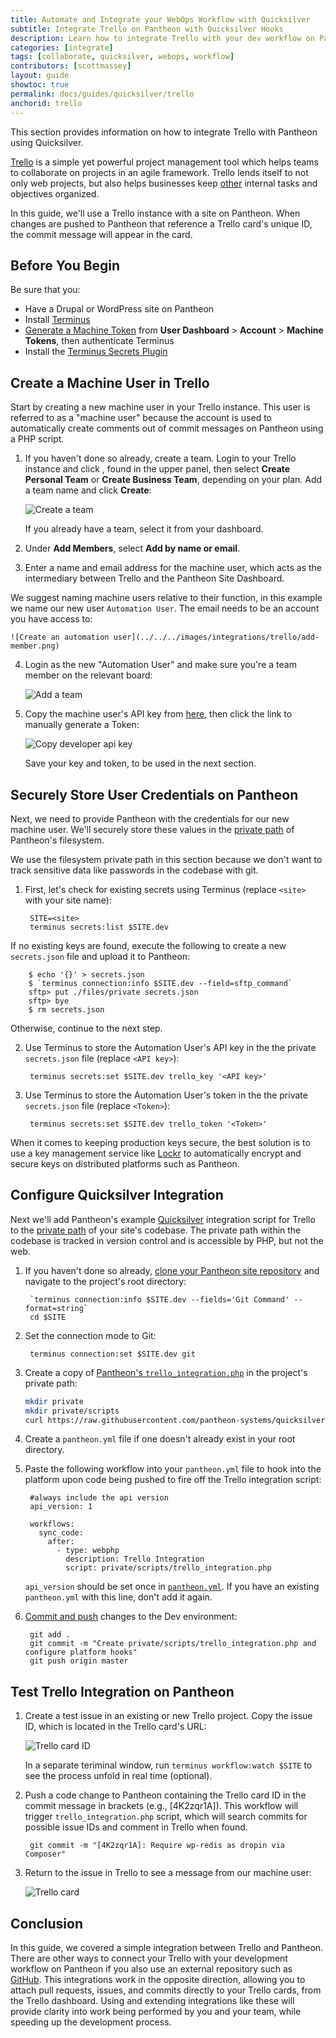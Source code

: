 ```yaml
---
title: Automate and Integrate your WebOps Workflow with Quicksilver
subtitle: Integrate Trello on Pantheon with Quicksilver Hooks
description: Learn how to integrate Trello with your dev workflow on Pantheon.
categories: [integrate]
tags: [collaborate, quicksilver, webops, workflow]
contributors: [scottmassey]
layout: guide
showtoc: true
permalink: docs/guides/quicksilver/trello
anchorid: trello
---
```


This section provides information on how to integrate Trello with Pantheon using Quicksilver.

[Trello](https://trello.com) is a simple yet powerful project management tool which helps teams to collaborate on projects in an agile framework. Trello lends itself to not only web projects, but also helps businesses keep [other](https://trello.com/inspiration) internal tasks and objectives organized.

In this guide, we'll use a Trello instance with a site on Pantheon. When changes are pushed to Pantheon that reference a Trello card's unique ID, the commit message will appear in the card.

## Before You Begin
Be sure that you:

- Have a Drupal or WordPress site on Pantheon
- Install [Terminus](/terminus/install#install-terminus)
- [Generate a Machine Token](https://dashboard.pantheon.io/machine-token/create) from **User Dashboard** > **Account** > **Machine Tokens**, then authenticate Terminus
- Install the [Terminus Secrets Plugin](https://github.com/pantheon-systems/terminus-secrets-plugin)
## Create a Machine User in Trello
Start by creating a new machine user in your Trello instance. This user is referred to as a "machine user" because the account is used to automatically create comments out of commit messages on Pantheon using a PHP script.

1. If you haven't done so already, create a team. Login to your Trello instance and click <i class="fa fa-plus"></i>, found in the upper panel, then select **Create Personal Team** or **Create Business Team**, depending on your plan. Add a team name and click **Create**:

    ![Create a team](../../../images/integrations/trello/new-team.png)

    If you already have a team, select it from your dashboard.

2. Under **Add Members**, select **Add by name or email**.

3. Enter a name and email address for the machine user, which acts as the intermediary between Trello and the Pantheon Site Dashboard.

  We suggest naming machine users relative to their function, in this example we name our new user `Automation User`. The email needs to be an account you have access to:

    ![Create an automation user](../../../images/integrations/trello/add-member.png)

4. Login as the new "Automation User" and make sure you're a team member on the relevant board:

    ![Add a team](../../../images/integrations/trello/team-board.png)

5. Copy the machine user's API key from [here](https://trello.com/app-key), then click the link to manually generate a Token:

    ![Copy developer api key](../../../images/integrations/trello/developer-keys.png)

    Save your key and token, to be used in the next section.

## Securely Store User Credentials on Pantheon
Next, we need to provide Pantheon with the credentials for our new machine user. We'll securely store these values in the [private path](/guides/secure-development/private-paths#private-path-for-files) of Pantheon's filesystem.

We use the filesystem private path in this section because we don't want to track sensitive data like passwords in the codebase with git.

1. First, let's check for existing secrets using Terminus (replace `<site>` with your site name):

        SITE=<site>
        terminus secrets:list $SITE.dev

  If no existing keys are found, execute the following to create a new `secrets.json` file and upload it to Pantheon:

        $ echo '{}' > secrets.json
        $ `terminus connection:info $SITE.dev --field=sftp_command`
        sftp> put ./files/private secrets.json
        sftp> bye
        $ rm secrets.json

  Otherwise, continue to the next step.

2. Use Terminus to store the Automation User's API key in the the private `secrets.json` file (replace `<API key>`):

        terminus secrets:set $SITE.dev trello_key '<API key>'

3. Use Terminus to store the Automation User's token in the the private `secrets.json` file (replace `<Token>`):

        terminus secrets:set $SITE.dev trello_token '<Token>'

<Alert title="Note" type="info">

When it comes to keeping production keys secure, the best solution is to use a key management service like [Lockr](/guides/lockr) to automatically encrypt and secure keys on distributed platforms such as Pantheon.

</Alert>

## Configure Quicksilver Integration
Next we'll add Pantheon's example [Quicksilver](/guides/quicksilver) integration script for Trello to the [private path](/guides/secure-development/private-paths#private-path-for-code) of your site's codebase. The private path within the codebase is tracked in version control and is accessible by PHP, but not the web.

1. If you haven't done so already, [clone your Pantheon site repository](/guides/git/git-config#clone-your-site-codebase) and navigate to the project's root directory:

        `terminus connection:info $SITE.dev --fields='Git Command' --format=string`
        cd $SITE

2. Set the connection mode to Git:

        terminus connection:set $SITE.dev git

3. Create a copy of [Pantheon's `trello_integration.php`](https://github.com/pantheon-systems/quicksilver-examples/tree/master/trello_integration) in the project's private path:

    ``` bash
    mkdir private
    mkdir private/scripts
    curl https://raw.githubusercontent.com/pantheon-systems/quicksilver-examples/master/trello_integration/trello_integration.php --output ./private/scripts/trello_integration.php
    ```

4. Create a `pantheon.yml` file if one doesn't already exist in your root directory.

5. Paste the following workflow into your `pantheon.yml` file to hook into the platform upon code being pushed to fire off the Trello integration script:

        #always include the api version
        api_version: 1

        workflows:
          sync_code:
            after:
              - type: webphp
                description: Trello Integration
                script: private/scripts/trello_integration.php

    <Alert title="Note" type="info">

    `api_version` should be set once in [`pantheon.yml`](/pantheon-yml). If you have an existing `pantheon.yml` with this line, don't add it again.

    </Alert>

6. [Commit and push](/guides/git/git-config#push-changes-to-pantheon) changes to the Dev environment:

        git add .
        git commit -m "Create private/scripts/trello_integration.php and configure platform hooks"
        git push origin master


## Test Trello Integration on Pantheon

1. Create a test issue in an existing or new Trello project. Copy the issue ID, which is located in the Trello card's URL:

    ![Trello card ID](../../../images/integrations/trello/card-id.png)

    <Alert title="Note" type="info">

    In a separate teriminal window, run `terminus workflow:watch $SITE` to see the process unfold in real time (optional).

    </Alert>

2. Push a code change to Pantheon containing the Trello card ID in the commit message in brackets (e.g., [4K2zqr1A]). This workflow will trigger `trello_integration.php` script, which will search commits for possible issue IDs and comment in Trello when found.

        git commit -m "[4K2zqr1A]: Require wp-redis as dropin via Composer"

3. Return to the issue in Trello to see a message from our machine user:

    ![Trello card](../../../images/integrations/trello/trello-card.png)

## Conclusion
In this guide, we covered a simple integration between Trello and Pantheon. There are other ways to connect your Trello with your development workflow on Pantheon if you also use an external repository such as [GitHub](http://help.trello.com/article/1065-using-the-github-power-up). This integrations work in the opposite direction, allowing you to attach pull requests, issues, and commits directly to your Trello cards, from the Trello dashboard. Using and extending integrations like these will provide clarity into work being performed by you and your team, while speeding up the development process.
